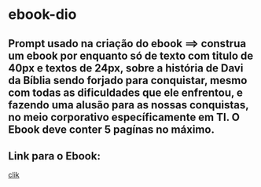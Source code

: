 # ebook-dio

## Prompt usado na criação do ebook ==> construa um ebook por enquanto só de texto com titulo de 40px e textos de 24px, sobre a história de Davi da Bíblia sendo forjado para conquistar, mesmo com todas as dificuldades que ele enfrentou, e fazendo uma alusão para as nossas conquistas, no meio corporativo específicamente em TI. O Ebook deve conter 5 pagínas no máximo. 

## Link para o Ebook:
[clik](https://github.com/JuniorTeixeira01/ebook-dio/blob/master/ebook-forjadoTI.pdf)
